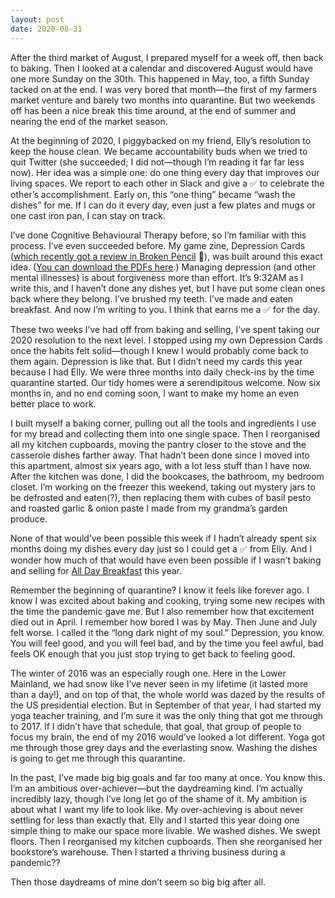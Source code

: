 ```yaml
---
layout: post
date: 2020-08-31
---
```


After the third market of August, I prepared myself for a week off, then back to baking. Then I looked at a calendar and discovered August would have one more Sunday on the 30th. This happened in May, too, a fifth Sunday tacked on at the end. I was very bored that month—the first of my farmers market venture and barely two months into quarantine. But two weekends off has been a nice break this time around, at the end of summer and nearing the end of the market season. 

At the beginning of 2020, I piggybacked on my friend, Elly’s resolution to keep the house clean. We became accountability buds when we tried to quit Twitter (she succeeded; I did not—though I’m reading it far far less now). Her idea was a simple one: do one thing every day that improves our living spaces. We report to each other in Slack and give a ✅ to celebrate the other’s accomplishment. Early on, this “one thing” became “wash the dishes” for me. If I can do it every day, even just a few plates and mugs or one cast iron pan, I can stay on track.

I’ve done Cognitive Behavioural Therapy before, so I’m familiar with this process. I’ve even succeeded before. My game zine, Depression Cards ([which recently got a review in Broken Pencil](https://brokenpencil.com/news/depression-cards-a-game-for-life-helps-expand-your-mental-health-toolbox/) 🎉), was built around this exact idea. ([You can download the PDFs here](https://jessdriscoll.itch.io/depression-cards).) Managing depression (and other mental illnesses) is about forgiveness more than effort. It’s 9:32AM as I write this, and I haven’t done any dishes yet, but I have put some clean ones back where they belong. I’ve brushed my teeth. I’ve made and eaten breakfast. And now I’m writing to you. I think that earns me a ✅ for the day.

These two weeks I’ve had off from baking and selling, I’ve spent taking our 2020 resolution to the next level. I stopped using my own Depression Cards once the habits felt solid—though I knew I would probably come back to them again. Depression is like that. But I didn’t need my cards this year because I had Elly. We were three months into daily check-ins by the time quarantine started. Our tidy homes were a serendipitous welcome. Now six months in, and no end coming soon, I want to make my home an even better place to work.

I built myself a baking corner, pulling out all the tools and ingredients I use for my bread and collecting them into one single space. Then I reorganised all my kitchen cupboards, moving the pantry closer to the stove and the casserole dishes farther away. That hadn’t been done since I moved into this apartment, almost six years ago, with a lot less stuff than I have now. After the kitchen was done, I did the bookcases, the bathroom, my bedroom closet. I’m working on the freezer this weekend, taking out mystery jars to be defrosted and eaten(?), then replacing them with cubes of basil pesto and roasted garlic & onion paste I made from my grandma’s garden produce.

None of that would’ve been possible this week if I hadn’t already spent six months doing my dishes every day just so I could get a ✅ from Elly. And I wonder how much of that would have even been possible if I wasn’t baking and selling for [All Day Breakfast](https://www.alldaybreakfast.org/) this year. 

Remember the beginning of quarantine? I know it feels like forever ago. I know I was excited about baking and cooking, trying some new recipes with the time the pandemic gave me. But I also remember how that excitement died out in April. I remember how bored I was by May. Then June and July felt worse. I called it the “long dark night of my soul.” Depression, you know. You will feel good, and you will feel bad, and by the time you feel awful, bad feels OK enough that you just stop trying to get back to feeling good.

The winter of 2016 was an especially rough one. Here in the Lower Mainland, we had snow like I’ve never seen in my lifetime (it lasted more than a day!), and on top of that, the whole world was dazed by the results of the US presidential election. But in September of that year, I had started my yoga teacher training, and I’m sure it was the only thing that got me through to 2017. If I didn’t have that schedule, that goal, that group of people to focus my brain, the end of my 2016 would’ve looked a lot different. Yoga got me through those grey days and the everlasting snow. Washing the dishes is going to get me through this quarantine.

In the past, I’ve made big big goals and far too many at once. You know this. I’m an ambitious over-achiever—but the daydreaming kind. I’m actually incredibly lazy, though I’ve long let go of the shame of it. My ambition is about what I want my life to look like. My over-achieving is about never settling for less than exactly that. Elly and I started this year doing one simple thing to make our space more livable. We washed dishes. We swept floors. Then I reorganised my kitchen cupboards. Then she reorganised her bookstore’s warehouse. Then I started a thriving business during a pandemic??

Then those daydreams of mine don’t seem so big big after all. 
